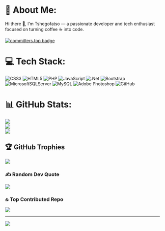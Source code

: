 # 💫 About Me:
Hi there 👋, I’m Tshegofatso — a passionate developer and tech enthusiast focused on turning coffee ☕ into code.<br>

[![committers.top badge](https://user-badge.committers.top/south_africa/TsxgowLetshwiti.svg)](https://user-badge.committers.top/south_africa/TsxgowLetshwiti)

# 💻 Tech Stack:
![CSS3](https://img.shields.io/badge/css3-%231572B6.svg?style=flat-square&logo=css3&logoColor=white) ![HTML5](https://img.shields.io/badge/html5-%23E34F26.svg?style=flat-square&logo=html5&logoColor=white) ![PHP](https://img.shields.io/badge/php-%23777BB4.svg?style=flat-square&logo=php&logoColor=white) ![JavaScript](https://img.shields.io/badge/javascript-%23323330.svg?style=flat-square&logo=javascript&logoColor=%23F7DF1E) ![.Net](https://img.shields.io/badge/.NET-5C2D91?style=flat-square&logo=.net&logoColor=white) ![Bootstrap](https://img.shields.io/badge/bootstrap-%238511FA.svg?style=flat-square&logo=bootstrap&logoColor=white) ![MicrosoftSQLServer](https://img.shields.io/badge/Microsoft%20SQL%20Server-CC2927?style=flat-square&logo=microsoft%20sql%20server&logoColor=white) ![MySQL](https://img.shields.io/badge/mysql-4479A1.svg?style=flat-square&logo=mysql&logoColor=white) ![Adobe Photoshop](https://img.shields.io/badge/adobe%20photoshop-%2331A8FF.svg?style=flat-square&logo=adobe%20photoshop&logoColor=white) ![GitHub](https://img.shields.io/badge/github-%23121011.svg?style=flat-square&logo=github&logoColor=white)
# 📊 GitHub Stats:
![](https://github-readme-stats.vercel.app/api?username=TsxgowLetshwiti&theme=dark&hide_border=true&include_all_commits=true&count_private=true)<br/>
![](https://nirzak-streak-stats.vercel.app/?user=TsxgowLetshwiti&theme=dark&hide_border=true)<br/>
![](https://github-readme-stats.vercel.app/api/top-langs/?username=TsxgowLetshwiti&theme=dark&hide_border=true&include_all_commits=true&count_private=true&layout=compact)

## 🏆 GitHub Trophies
![](https://github-profile-trophy.vercel.app/?username=TsxgowLetshwiti&theme=onedark&no-frame=true&no-bg=false&margin-w=4)

### ✍️ Random Dev Quote
![](https://quotes-github-readme.vercel.app/api?type=horizontal&theme=dark)

### 🔝 Top Contributed Repo
![](https://github-contributor-stats.vercel.app/api?username=TsxgowLetshwiti&limit=5&theme=dark&combine_all_yearly_contributions=true)

---
[![](https://visitcount.itsvg.in/api?id=TsxgowLetshwiti&icon=0&color=0)](https://visitcount.itsvg.in)

<!-- Proudly created with GPRM ( https://gprm.itsvg.in ) -->
